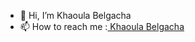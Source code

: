 - 👋 Hi, I’m Khaoula Belgacha
- 📫 How to reach me :<a href="https://www.linkedin.com/in/khaoula-belgacha-85b495201/"> Khaoula Belgacha</a>


